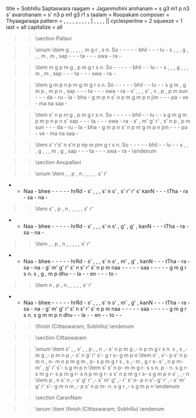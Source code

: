 title = Sobhillu Saptaswara
raagam = Jaganmohini
arohanam = s g3 m1 p n3 s'
avarohanam = s' n3 p m1 g3 r1 s
taalam = Roopakam
composer = Thyaagaraaja
pattern =  , , , , _ , , , , | , , , , ||
cyclesperline = 2
squeeze = 1
iast = all
capitalize = all

>> \section Pallavi

>> \enum
>> \item
g , , ,        , , m g        r , s n.
So - - -       - - bhil -     - - lu -
s , , ,        g , , ,        m , m ,
sap - - -      ta - - -       swa - ra -

>> \item
m g p m        g , p m        g r s n.
So - - -       - - bhil -     - lu - -
s , , ,        g , , ,        m , m ,
sap - - -      ta - - -       swa - ra -

>> \item
g m p n        p m g m        g r s n.
So - - -       - - bhil -     - lu - -
s g m ,        g m p ,        m p n ,
sap - - -      ta - - -       swa - ra -
s' , , ,       s' , n ,       p , p m
sun - - -      da - ru -      la - bha -
g m p n        s' n p m       g m p n
jim - - -      pa - ve -      ma na saa -

>> \item
s' n p m       g , p m        g r s n.
So - - -       - - bhil -     - lu - -
s g m g        m p m p        n p n s'
sap - - -      ta - - -       swa - ra -
s' , m' g'     r' , s' n      p , p m
sun - - -      da - ru -      la - bha -
g m p n        s' n p m       g m p n
jim - - -      pa - ve -      ma na saa -

>> \item
s' r's' n s'n  p np m pm      g r s n.
So - - -       - - bhil -     - lu - -
s , , ,        g , , ,        m , g ,
sap - - -      ta - - -       swa - ra -
>> \endenum

>> \section Anupallavi

>> \enum
>> \item
, , p ,        n , , ,        , , s' r'
- - Naa -      bhee - - -     - - hrRd -
s' , , ,       s' n s' ,      s' r' r' s'
kanN - - -     tTha - ra -    sa - na -

>> \item
s' , p ,       n , , ,        , , s' r'
- - Naa -      bhee - - -     - - hrRd -
s' , , ,       s' n s' ,      g' , g' ,
kanN - - -     tTha - ra -    sa - na -

>> \item
, , p ,        n , , ,        , , s' r'
- - Naa -      bhee - - -     - - hrRd -
s' , , ,       s' n s' ,      m' , g' ,
kanN - - -     tTha - ra -    sa - na -
g' m' g' r'    s' n s' r'     s' n p m
naa - - -      - - saa -      - - - -
g m g r        s n. s ,       g , m p
dhu - - la     - - en -       - - to -

>> \item
n , p ,        n , , ,        , , s' r'
- - Naa -      bhee - - -     - - hrRd -
s' , , ,       s' n s' ,      m' , g' ,
kanN - - -     tTha - ra -    sa - na -
g' m' g' r'    s' n s' r'     s' n p m
naa - - -      - - saa -      - - - -
g m g r        s n. s g       m m p n
dhu - - la     - - en -       - to - -
>> \finish (Cittaswaram; Sobhillu)
>> \endenum

>> \section Cittaswaram

>> \enum
>> \item
s' , , s'      , , p ,        , n ,- s'
n p m g        ,- n p m       g r s n.
s , s ,-       m g ,- p       m n p ,-
s' n g' r'     s'- g r s-     g m p n
>> \item
s' , s'- p     s' n p m       n , n- m
n p m g        m , p- s       p m g r
s , s ,-       m , g r        s- s' , n
p m- m' ,      g' r' s'- s    g m p n
>> \item
s' s' n p-     m m g r-       s s n. p.-
n. s g r-      s m g r-       s p m g
r- s n p       m g r- s       s' n p m
g r s- s       g m p n        s' , ,- n
>> \item
p , n s'       n ,- s' g'     r' ,- s' m'
g' ,- r' s'    n- p n s'-     g' r' ,- s'
m' g' r' s'-   g m n m        ,- p s' n
p m- n. s      g r ,- s       g m p n
>> \endenum

>> \section CaranNam

>> \enum
>> \item
>> \finish (Cittaswaram; Sobhillu)
>> \endenum

